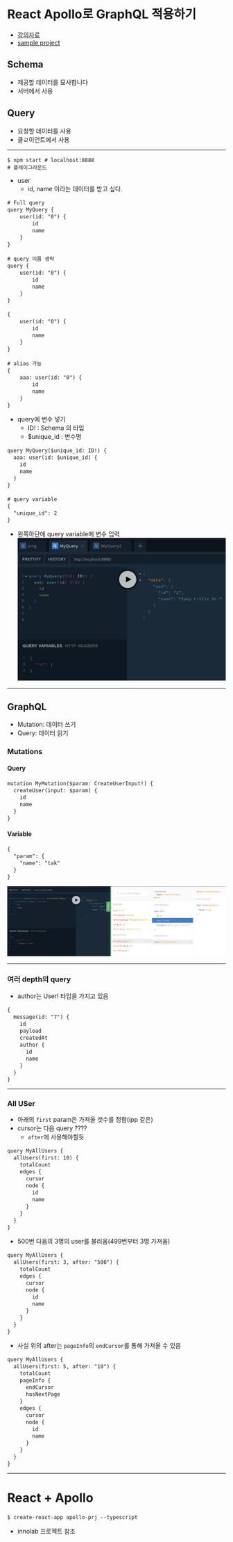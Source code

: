 # React Apollo로 GraphQL 적용하기

- [강의자료](./doc.pdf)
- [sample project](https://github.com/merongmerongmerong/innolab)

## Schema
- 제공할 데이터를 묘사합니다
- 서버에서 사용

## Query
- 요청할 데이터를 사용
- 클ㄹ이언트에서 사용

---

```
$ npm start # localhost:8888
# 플레이그라운드
```

- user
  - id, name 이라는 데이터를 받고 싶다.
```
# Full query
query MyQuery {
    user(id: "0") {
        id
        name
    }
}

# query 이름 생략
query {
    user(id: "0") {
        id
        name
    }
}

{
    user(id: "0") {
        id
        name
    }
}

# alias 가능
{
    aaa: user(id: "0") {
        id
        name
    }
}

```

- query에 변수 넣기
  - ID! : Schema 의 타입
  - $unique_id : 변수명
```
query MyQuery($unique_id: ID!) {
  aaa: user(id: $unique_id) {
    id
    name
  }
}

# query variable
{
  "unique_id": 2
}
```

- 왼쪽하단에 query variable에 변수 입력
![query](./query_variable.png)

---

## GraphQL
- Mutation: 데이터 쓰기
- Query: 데이터 읽기

### Mutations

#### Query
```
mutation MyMutation($param: CreateUserInput!) {
  createUser(input: $param) {
    id
    name
  }
}
```

#### Variable
```
{
  "param": {
    "name": "tak"
  }
}
```
![mutation](./mutation.png)

---

### 여러 depth의 query

- author는 User! 타입을 가지고 있음
```
{
  message(id: "7") {
    id
    payload
    createdAt
    author {
      id
      name
    }
  } 
}
```

---

### All USer

- 아래의 ```first``` param은 가져올 갯수를 정함(ipp 같은)
- cursor는 다음 query ????
    - ```after```에 사용해야할듯

```
query MyAllUsers {
  allUsers(first: 10) {
    totalCount
    edges {
      cursor
      node {
        id
        name
      }
    }
  }
}
```

- 500번 다음의 3명의 user를 불러옴(499번부터 3명 가져옴)
```
query MyAllUsers {
  allUsers(first: 3, after: "500") {
    totalCount
    edges {
      cursor
      node {
        id
        name
      }
    }
  }
}
```

- 사실 위의 after는 ```pageInfo```의 ```endCursor```를 통해 가져올 수 있음
```
query MyAllUsers {
  allUsers(first: 5, after: "10") {
    totalCount
    pageInfo {
      endCursor
      hasNextPage
    }
    edges {
      cursor
      node {
        id
        name
      }
    }
  }
}
```


----



# React + Apollo

```
$ create-react-app apollo-prj --typescript
```

- innolab 프로젝트 참조

